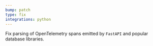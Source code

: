 ```yaml
---
bump: patch
type: fix
integrations: python
---
```


Fix parsing of OpenTelemetry spans emitted by `FastAPI` and popular database libraries.
